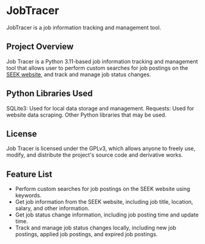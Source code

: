 # JobTracer
JobTracer is a job information tracking and management tool.

## Project Overview
Job Tracer is a Python 3.11-based job information tracking and management tool that allows user to perform custom searches for job postings on the [SEEK website](https://www.seek.com.au/), and track and manage job status changes. 

## Python Libraries Used
SQLite3: Used for local data storage and management.
Requests: Used for website data scraping.
Other Python libraries that may be used.

## License
Job Tracer is licensed under the GPLv3, which allows anyone to freely use, modify, and distribute the project's source code and derivative works.

## Feature List
- Perform custom searches for job postings on the SEEK website using keywords.
- Get job information from the SEEK website, including job title, location, salary, and other information.
- Get job status change information, including job posting time and update time.
- Track and manage job status changes locally, including new job postings, applied job postings, and expired job postings.
